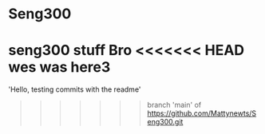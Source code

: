 # Seng300
seng300 stuff
Bro
<<<<<<< HEAD
wes was here3
=======

'Hello, testing commits with the readme'
>>>>>>> branch 'main' of https://github.com/Mattynewts/Seng300.git
